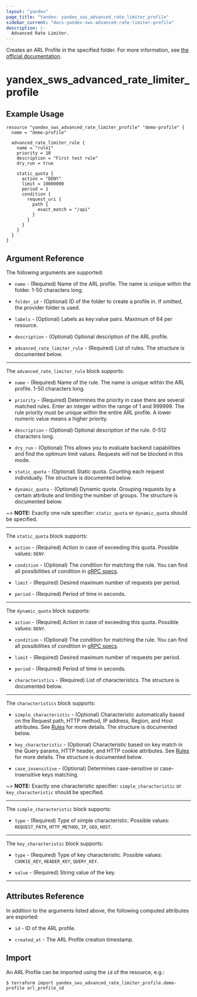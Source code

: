 ```yaml
---
layout: "yandex"
page_title: "Yandex: yandex_sws_advanced_rate_limiter_profile"
sidebar_current: "docs-yandex-sws-advanced-rate-limiter-profile"
description: |-
  Advanced Rate Limiter.
---
```


Creates an ARL Profile in the specified folder. For more information, see
[the official documentation](https://yandex.cloud/en/docs/smartwebsecurity/quickstart/quickstart-arl).

# yandex\_sws\_advanced\_rate\_limiter\_profile

## Example Usage

```hcl
resource "yandex_sws_advanced_rate_limiter_profile" "demo-profile" {
  name = "demo-profile"

  advanced_rate_limiter_rule {
    name = "rule1"
    priority = 10
    description = "First test rule"
    dry_run = true

    static_quota {
      action = "DENY"
      limit = 10000000
      period = 1
      condition {
        request_uri {
          path {
            exact_match = "/api"
          }
        }
      }
    }
  }
}
```

## Argument Reference

The following arguments are supported:

* `name` - (Required) Name of the ARL profile. The name is unique within the folder. 1-50 characters long.
 
* `folder_id` - (Optional) ID of the folder to create a profile in. If omitted, the provider folder is used.

* `labels` - (Optional) Labels as key:value pairs. Maximum of 64 per resource.

* `description` - (Optional) Optional description of the ARL profile.

* `advanced_rate_limiter_rule` - (Required) List of rules. The structure is documented below.

---

The `advanced_rate_limiter_rule` block supports:

* `name` - (Required) Name of the rule. The name is unique within the ARL profile. 1-50 characters long.

* `priority` - (Required) Determines the priority in case there are several matched rules. Enter an integer within the range of 1 and 999999. The rule priority must be unique within the entire ARL profile. A lower numeric value means a higher priority.

* `description` - (Optional) Optional description of the rule. 0-512 characters long.

* `dry_run` - (Optional) This allows you to evaluate backend capabilities and find the optimum limit values. Requests will not be blocked in this mode.

* `static_quota` - (Optional) Static quota. Counting each request individually. The structure is documented below.

* `dynamic_quota` - (Optional) Dynamic quota. Grouping requests by a certain attribute and limiting the number of groups. The structure is documented below.

~> **NOTE:** Exactly one rule specifier: `static_quota` or `dynamic_quota` should be specified.

---

The `static_quota` block supports:

* `action` - (Required) Action in case of exceeding this quota. Possible values: `DENY`.

* `condition` - (Optional) The condition for matching the rule. You can find all possibilities of condition in [gRPC specs](https://github.com/yandex-cloud/cloudapi/blob/master/yandex/cloud/smartwebsecurity/v1/security_profile.proto).

* `limit` - (Required) Desired maximum number of requests per period.

* `period` - (Required) Period of time in seconds.

---

The `dynamic_quota` block supports:

* `action` - (Required) Action in case of exceeding this quota. Possible values: `DENY`.

* `condition` - (Optional) The condition for matching the rule. You can find all possibilities of condition in [gRPC specs](https://github.com/yandex-cloud/cloudapi/blob/master/yandex/cloud/smartwebsecurity/v1/security_profile.proto).

* `limit` - (Required) Desired maximum number of requests per period.

* `period` - (Required) Period of time in seconds.

* `characteristics` - (Required) List of characteristics. The structure is documented below.

---

The `characteristics` block supports:

* `simple_characteristic` - (Optional) Characteristic automatically based on the Request path, HTTP method, IP address, Region, and Host attributes. See [Rules](https://yandex.cloud/en/docs/smartwebsecurity/concepts/arl#requests-counting) for more details. The structure is documented below.

* `key_characteristic` - (Optional) Characteristic based on key match in the Query params, HTTP header, and HTTP cookie attributes. See [Rules](https://yandex.cloud/en/docs/smartwebsecurity/concepts/arl#requests-counting) for more details. The structure is documented below.

* `case_insensitive` - (Optional) Determines case-sensitive or case-insensitive keys matching.

~> **NOTE:** Exactly one characteristic specifier: `simple_characteristic` or `key_characteristic` should be specified.

---

The `simple_characteristic` block supports:

* `type` - (Required) Type of simple characteristic. Possible values: `REQUEST_PATH`, `HTTP_METHOD`, `IP`, `GEO`, `HOST`.

---

The `key_characteristic` block supports:

* `type` - (Required) Type of key characteristic. Possible values: `COOKIE_KEY`, `HEADER_KEY`, `QUERY_KEY`.

* `value` - (Required) String value of the key.

---

## Attributes Reference

In addition to the arguments listed above, the following computed attributes are exported:

* `id` - ID of the ARL profile.

* `created_at` - The ARL Profile creation timestamp.


## Import

An ARL Profile can be imported using the `id` of the resource, e.g.:

```
$ terraform import yandex_sws_advanced_rate_limiter_profile.demo-profile arl_profile_id
```